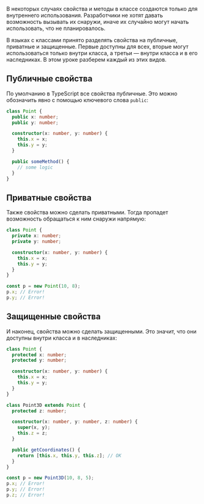 В некоторых случаях свойства и методы в классе создаются только для внутреннего использования. Разработчики не хотят давать возможность вызывать их снаружи, иначе их случайно могут начать использовать, что не планировалось.

В языках с классами принято разделять свойства на публичные, приватные и защищенные. Первые доступны для всех, вторые могут использоваться только внутри класса, а третьи — внутри класса и в его наследниках. В этом уроке разберем каждый из этих видов.

## Публичные свойства

По умолчанию в TypeScript все свойства публичные. Это можно обозначить явно с помощью ключевого слова `public`:

```typescript
class Point {
  public x: number;
  public y: number;

  constructor(x: number, y: number) {
    this.x = x;
    this.y = y;
  }

  public someMethod() {
    // some logic
  }
}
```

## Приватные свойства

Также свойства можно сделать приватными. Тогда пропадет возможность обращаться к ним снаружи напрямую:

```typescript
class Point {
  private x: number;
  private y: number;

  constructor(x: number, y: number) {
    this.x = x;
    this.y = y;
  }
}

const p = new Point(10, 8);
p.x; // Error!
p.y; // Error!
```

## Защищенные свойства

И наконец, свойства можно сделать защищенными. Это значит, что они доступны внутри класса и в наследниках:

```typescript
class Point {
  protected x: number;
  protected y: number;

  constructor(x: number, y: number) {
    this.x = x;
    this.y = y;
  }
}

class Point3D extends Point {
  protected z: number;

  constructor(x: number, y: number, z: number) {
    super(x, y);
    this.z = z;
  }

  public getCoordinates() {
    return [this.x, this.y, this.z]; // OK
  }
}

const p = new Point3D(10, 8, 5);
p.x; // Error!
p.y; // Error!
p.z; // Error!
```
